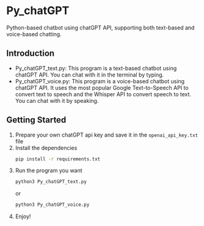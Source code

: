# Py_chatGPT
Python-based chatbot using chatGPT API, supporting both text-based and voice-based chatting.

## Introduction
* Py_chatGPT_text.py: This program is a text-based chatbot using chatGPT API. You can chat with it in the terminal by typing.
* Py_chatGPT_voice.py: This program is a voice-based chatbot using chatGPT API. It uses the most popular Google Text-to-Speech API to convert text to speech and the Whisper API to convert speech to text. You can chat with it by speaking.

## Getting Started
1. Prepare your own chatGPT api key and save it in the `openai_api_key.txt` file
2. Install the dependencies
    ```bash
    pip install -r requirements.txt
    ```
3. Run the program you want
    ```bash
    python3 Py_chatGPT_text.py
    ``` 
    or
    ```bash
    python3 Py_chatGPT_voice.py
    ```
4. Enjoy!
